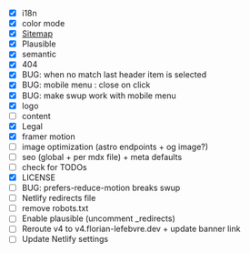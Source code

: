 -   [x] i18n
-   [x] color mode
-   [x] [Sitemap](https://docs.astro.build/en/guides/integrations-guide/sitemap/)
-   [x] Plausible
-   [x] semantic
-   [x] 404
-   [x] BUG: when no match last header item is selected
-   [x] BUG: mobile menu : close on click
-   [x] BUG: make swup work with mobile menu
-   [x] logo
-   [ ] content
-   [x] Legal
-   [x] framer motion
-   [ ] image optimization (astro endpoints + og image?)
-   [ ] seo (global + per mdx file) + meta defaults
-   [ ] check for TODOs
-   [x] LICENSE
-   [ ] BUG: prefers-reduce-motion breaks swup
-   [ ] Netlify redirects file
-   [ ] remove robots.txt
-   [ ] Enable plausible (uncomment \_redirects)
-   [ ] Reroute v4 to v4.florian-lefebvre.dev + update banner link
-   [ ] Update Netlify settings
